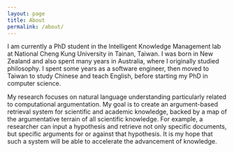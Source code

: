```yaml
---
layout: page
title: About
permalink: /about/
---
```


I am currently a PhD student in the Intelligent Knowledge Management
  lab at National Cheng Kung University in Tainan, Taiwan.
I was born in New Zealand and also spent many years in Australia,
  where I originally studied philosophy.
I spent some years as a software engineer, then moved to Taiwan to study
  Chinese and teach English, before starting my PhD in computer science.

My research focuses on natural language understanding particularly
  related to computational argumentation.
My goal is to create an argument-based retrieval system for scientific
  and academic knowledge, backed by a map of the argumentative terrain
  of all scientific knowledge.
For example, a researcher can input a hypothesis and retrieve not only
  specific documents, but specific arguments for or against that
  hypothesis.
It is my hope that such a system will be able to accelerate the
  advancement of knowledge.
